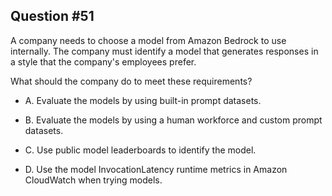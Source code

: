 ## Question #51

 A company needs to choose a model from Amazon Bedrock to use internally. The company must identify a model that generates responses in a style that the company's employees prefer.

What should the company do to meet these requirements?

- A. Evaluate the models by using built-in prompt datasets.

- B. Evaluate the models by using a human workforce and custom prompt datasets.

- C. Use public model leaderboards to identify the model.

- D. Use the model InvocationLatency runtime metrics in Amazon CloudWatch when trying models.